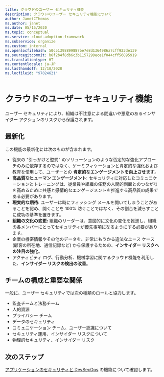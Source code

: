 ```yaml
---
title: クラウドのユーザー セキュリティ機能
description: クラウドのユーザー セキュリティ機能について
author: JanetCThomas
ms.author: janet
ms.date: 05/15/2020
ms.topic: conceptual
ms.service: cloud-adoption-framework
ms.subservice: organize
ms.custom: internal
ms.openlocfilehash: 50c51398899887be7e8d1364986a7cff923de139
ms.sourcegitcommit: b6f2b4f8db6c3b1157299ece1f044cff56895919
ms.translationtype: HT
ms.contentlocale: ja-JP
ms.lasthandoff: 12/10/2020
ms.locfileid: "97024621"
---
```

# <a name="people-security-functions-in-the-cloud"></a>クラウドのユーザー セキュリティ機能

ユーザー セキュリティにより、組織は不注意による間違いや悪意のあるインサイダー アクションのリスクから保護されます。

## <a name="modernization"></a>最新化

この機能の最新化には次のものが含まれます。

- 従来の "引っかけと懲罰" のソリューションのような否定的な強化アプローチのみに依存するのではなく、ゲーミフィケーションと肯定的な強化および教育を使用して、ユーザーとの **肯定的なエンゲージメントを向上させます**。
- **高品質なヒューマン エンゲージメント:** セキュリティに対応したコミュニケーションとトレーニングは、従業員や組織の任務の人間的側面とのつながりを高めるために共感と感情的なエンゲージメントを推進する高品質の成果である必要があります。
- **現実的な期待:** ユーザーは時にフィッシング メールを開いてしまうことがあることを認め、開くことを 100% 防ぐことではなく、その割合を減らすことに成功の基準を置きます。
- **組織の文化の変更:** 組織のリーダーは、意図的に文化の変化を推進し、組織の各メンバーにとってセキュリティが優先事項になるようにする必要があります。
- 企業の機密情報やその他のデータを、非常にもうかる違法なユース ケース (顧客の所在地、通信記録など) から保護するための、**インサイダー リスクへの注目の強化**。
- アクティビティ ログ、行動分析、機械学習に関するクラウド機能を利用した、**インサイダー リスクの検出の改善**。

## <a name="team-composition-and-key-relationships"></a>チームの構成と重要な関係

一般に、ユーザー セキュリティでは次の種類のロールと協力します。

- 監査チームと法務チーム
- 人的資源
- プライバシー チーム
- データのセキュリティ
- コミュニケーション チーム、ユーザー認識について
- セキュリティ運用、インサイダー リスクについて
- 物理的セキュリティ、インサイダー リスク

## <a name="next-steps"></a>次のステップ

[アプリケーションのセキュリティと DevSecOps](./cloud-security-application-security-devsecops.md) の機能について確認します。

